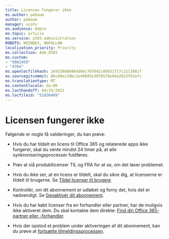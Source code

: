 ```yaml
---
title: Licensen fungerer ikke
ms.author: pebaum
author: pebaum
manager: scotv
ms.audience: Admin
ms.topic: article
ms.service: o365-administration
ROBOTS: NOINDEX, NOFOLLOW
localization_priority: Priority
ms.collection: Adm_O365
ms.custom:
- "9002459"
- "4764"
ms.openlocfilehash: 2e915860046dd66c7d7642c0b031717c2113681f
ms.sourcegitcommit: 8bc60ec34bc1e40685e3976576e04a2623f63a7c
ms.translationtype: MT
ms.contentlocale: da-DK
ms.lasthandoff: 04/15/2021
ms.locfileid: "51836489"
---
```

# <a name="license-not-working"></a>Licensen fungerer ikke

Følgende er nogle få valideringer, du kan prøve:

- Hvis du har tildelt en licens til Office 365 og relaterede apps ikke fungerer, skal du vente mindst 24 timer på, at alle synkroniseringsprocesser fuldføres. 

- Prøv at slå produktlicenser TIL og FRA for at se, om det løser problemet. 

- Hvis du ikke ser, at en licens er tildelt, skal du sikre dig, at licenserne er tildelt til brugerne. Se [Tildel licenser til brugere](https://docs.microsoft.com/microsoft-365/admin/manage/assign-licenses-to-users?view=o365-worldwide).

- Kontrollér, om dit abonnement er udløbet og forny det, hvis det er nødvendigt. Se [Genaktivér dit abonnement](https://docs.microsoft.com/alchemyinsights/reactivate-your-subscription). 

- Hvis du har købt licenser fra en forhandler eller partner, har de muligvis ikke aktiveret dem. Du skal kontakte dem direkte: [Find din Office 365-partner eller -forhandler](https://docs.microsoft.com//microsoft-365/admin/manage/find-your-partner-or-reseller).

- Hvis der opstod et problem under aktiveringen af dit abonnement, kan du prøve at [fortsætte tilmeldingsprocessen](https://go.microsoft.com/fwlink/?linkid=2126800).
